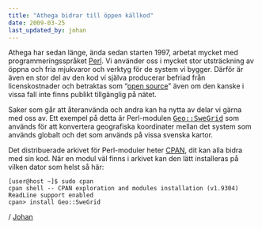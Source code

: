 ```yaml
---
title: "Athega bidrar till öppen källkod"
date: 2009-03-25
last_updated_by: johan
---
```

Athega har sedan länge, ända sedan starten 1997, arbetat mycket med programmeringsspråket <a href="http://perl.org/" target="_blank">Perl</a>. Vi använder oss i mycket stor utsträckning av öppna och fria mjukvaror och verktyg för de system vi bygger. Därför är även en stor del av den kod vi själva producerar befriad från licenskostnader och betraktas som “<a href="http://sv.wikipedia.org/wiki/Open_source" target="_blank">open source</a>” även om den kanske i vissa fall inte finns publikt tillgänglig på nätet.

Saker som går att återanvända och andra kan ha nytta av delar vi gärna med oss av. Ett exempel på detta är Perl-modulen <a href="http://search.cpan.org/~jobero/Geo-SweGrid-1.0/SweGrid.pm" target="_blank"><tt>Geo::SweGrid</tt></a> som används för att konvertera geografiska koordinater mellan det system som används globalt och det som används på vissa svenska kartor.

Det distribuerade arkivet för Perl-moduler heter <a href="http://cpan.org/" target="_blank">CPAN</a>, dit kan alla bidra med sin kod. När en modul väl finns i arkivet kan den lätt installeras på vilken dator som helst så här:

    [user@host ~]$ sudo cpan
    cpan shell -- CPAN exploration and modules installation (v1.9304) ReadLine support enabled
    cpan> install Geo::SweGrid

/ [Johan](/johan)
